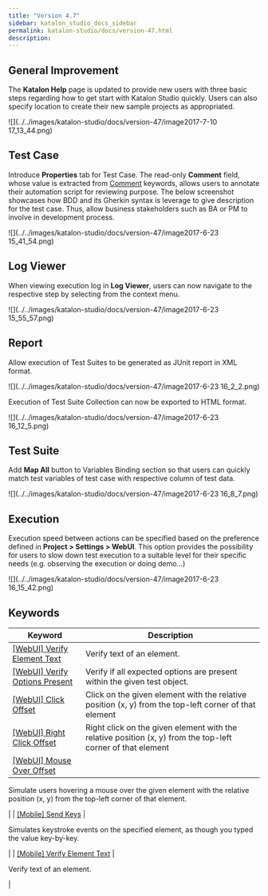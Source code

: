 ```yaml
---
title: "Version 4.7" 
sidebar: katalon_studio_docs_sidebar
permalink: katalon-studio/docs/version-47.html 
description: 
---
```

General Improvement
-------------------

The **Katalon Help** page is updated to provide new users with three basic steps regarding how to get start with Katalon Studio quickly. Users can also specify location to create their new sample projects as appropriated.

![](../../images/katalon-studio/docs/version-47/image2017-7-10 17_13_44.png)

Test Case
---------

Introduce **Properties** tab for Test Case. The read-only **Comment** field, whose value is extracted from [Comment](/display/KD/%5BCommon%5D+Comment) keywords, allows users to annotate their automation script for reviewing purpose. The below screenshot showcases how BDD and its Gherkin syntax is leverage to give description for the test case. Thus, allow business stakeholders such as BA or PM to involve in development process. 

![](../../images/katalon-studio/docs/version-47/image2017-6-23 15_41_54.png)

Log Viewer
----------

When viewing execution log in **Log Viewer**, users can now navigate to the respective step by selecting from the context menu. 

![](../../images/katalon-studio/docs/version-47/image2017-6-23 15_55_57.png)

Report
------

Allow execution of Test Suites to be generated as JUnit report in XML format.

![](../../images/katalon-studio/docs/version-47/image2017-6-23 16_2_2.png)

Execution of Test Suite Collection can now be exported to HTML format.

![](../../images/katalon-studio/docs/version-47/image2017-6-23 16_12_5.png)

Test Suite
----------

Add **Map All** button to Variables Binding section so that users can quickly match test variables of test case with respective column of test data.

![](../../images/katalon-studio/docs/version-47/image2017-6-23 16_8_7.png)

Execution
---------

Execution speed between actions can be specified based on the preference defined in **Project > Settings > WebUI**. This option provides the possibility for users to slow down test execution to a suitable level for their specific needs (e.g. observing the execution or doing demo...)

![](../../images/katalon-studio/docs/version-47/image2017-6-23 16_15_42.png)

Keywords
--------

| Keyword | Description |
| --- | --- |
| [\[WebUI\] Verify Element Text](https://docs.katalon.com/display/KD/%5BWebUI%5D+Verify+Element+Text) | Verify text of an element. |
| [\[WebUI\] Verify Options Present](https://docs.katalon.com/display/KD/%5BWebUI%5D+Verify+Options+Present) | Verify if all expected options are present within the given test object. |
| [\[WebUI\] Click Offset](https://docs.katalon.com/display/KD/%5BWebUI%5D+Click+Offset) | Click on the given element with the relative position (x, y) from the top-left corner of that element |
| [\[WebUI\] Right Click Offset](https://docs.katalon.com/display/KD/%5BWebUI%5D+Right+Click+Offset) | Right click on the given element with the relative position (x, y) from the top-left corner of that element |
| [\[WebUI\] Mouse Over Offset](https://docs.katalon.com/display/KD/%5BWebUI%5D+Mouse+Over+Offset) | 
Simulate users hovering a mouse over the given element with the relative position (x, y) from the top-left corner of that element.

 |
| [\[Mobile\] Send Keys](https://docs.katalon.com/display/KD/%5BMobile%5D+Send+Keys) | 

Simulates keystroke events on the specified element, as though you typed the value key-by-key. 

 |
| [\[Mobile\] Verify Element Text](https://docs.katalon.com/display/KD/%5BMobile%5D+Verify+Element+Text) | 

Verify text of an element.

 |